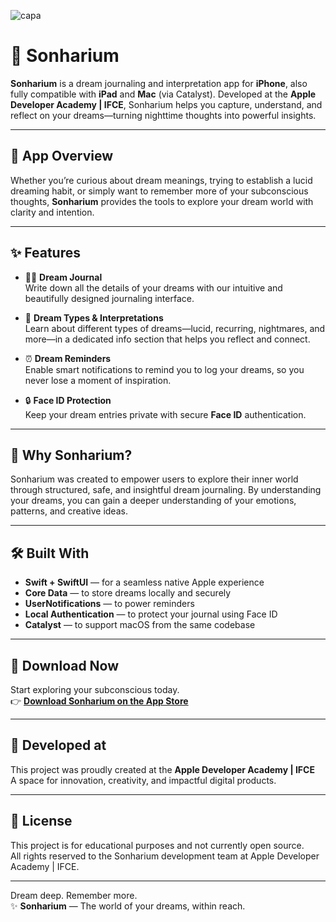 
![capa](https://github.com/user-attachments/assets/c13e0513-1e92-40ff-adbf-40eaba0d9982)

# 🌙 Sonharium

**Sonharium** is a dream journaling and interpretation app for **iPhone**, also fully compatible with **iPad** and **Mac** (via Catalyst). Developed at the **Apple Developer Academy | IFCE**, Sonharium helps you capture, understand, and reflect on your dreams—turning nighttime thoughts into powerful insights.

---

## 📲 App Overview

Whether you’re curious about dream meanings, trying to establish a lucid dreaming habit, or simply want to remember more of your subconscious thoughts, **Sonharium** provides the tools to explore your dream world with clarity and intention.

---

## ✨ Features

- ✍🏼 **Dream Journal**  
  Write down all the details of your dreams with our intuitive and beautifully designed journaling interface.

- 🧠 **Dream Types & Interpretations**  
  Learn about different types of dreams—lucid, recurring, nightmares, and more—in a dedicated info section that helps you reflect and connect.

- ⏰ **Dream Reminders**  
  Enable smart notifications to remind you to log your dreams, so you never lose a moment of inspiration.

- 🔒 **Face ID Protection**  
  Keep your dream entries private with secure **Face ID** authentication.

---

## 🧠 Why Sonharium?

Sonharium was created to empower users to explore their inner world through structured, safe, and insightful dream journaling. By understanding your dreams, you can gain a deeper understanding of your emotions, patterns, and creative ideas.

---

## 🛠️ Built With

- **Swift + SwiftUI** — for a seamless native Apple experience  
- **Core Data** — to store dreams locally and securely  
- **UserNotifications** — to power reminders  
- **Local Authentication** — to protect your journal using Face ID  
- **Catalyst** — to support macOS from the same codebase  

---

## 🚀 Download Now

Start exploring your subconscious today.  
👉 [**Download Sonharium on the App Store**](https://lnkd.in/dihhdcYa)

---

## 🏫 Developed at

This project was proudly created at the **Apple Developer Academy | IFCE**  
A space for innovation, creativity, and impactful digital products.

---

## 📄 License

This project is for educational purposes and not currently open source.  
All rights reserved to the Sonharium development team at Apple Developer Academy | IFCE.

---

Dream deep. Remember more.  
✨ **Sonharium** — The world of your dreams, within reach.
